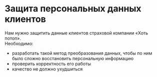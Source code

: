 # Защита персональных данных клиентов
Нам нужно защитить данные клиентов страховой компании «Хоть потоп».  
Необходимо:  
- разработать такой метод преобразования данных, чтобы по ним было сложно восстановить персональную информацию  
- проверить корректность его работы
- качество не должно ухудшиться